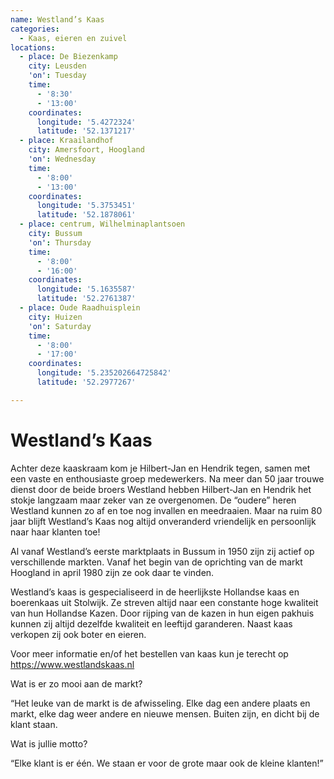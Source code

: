 ```yaml
---
name: Westland’s Kaas
categories:
  - Kaas, eieren en zuivel
locations:
  - place: De Biezenkamp
    city: Leusden
    'on': Tuesday
    time:
      - '8:30'
      - '13:00'
    coordinates:
      longitude: '5.4272324'
      latitude: '52.1371217'
  - place: Kraailandhof
    city: Amersfoort, Hoogland
    'on': Wednesday
    time:
      - '8:00'
      - '13:00'
    coordinates:
      longitude: '5.3753451'
      latitude: '52.1878061'
  - place: centrum, Wilhelminaplantsoen
    city: Bussum
    'on': Thursday
    time:
      - '8:00'
      - '16:00'
    coordinates:
      longitude: '5.1635587'
      latitude: '52.2761387'
  - place: Oude Raadhuisplein
    city: Huizen
    'on': Saturday
    time:
      - '8:00'
      - '17:00'
    coordinates:
      longitude: '5.235202664725842'
      latitude: '52.2977267'

---
```


# Westland’s Kaas

Achter deze kaaskraam kom je Hilbert-Jan en Hendrik tegen, samen met een vaste en enthousiaste groep medewerkers. Na meer dan 50 jaar trouwe dienst door de beide broers Westland hebben Hilbert-Jan en Hendrik het stokje langzaam maar zeker van ze overgenomen. De “oudere” heren Westland kunnen zo af en toe nog invallen en meedraaien. Maar na ruim 80 jaar blijft Westland’s Kaas nog altijd onveranderd vriendelijk en persoonlijk naar haar klanten toe!

Al vanaf Westland’s eerste marktplaats in Bussum in 1950 zijn zij actief op verschillende markten. Vanaf het begin van de oprichting van de markt Hoogland in april 1980 zijn ze ook daar te vinden. 

Westland’s kaas is gespecialiseerd in de heerlijkste Hollandse kaas en boerenkaas uit Stolwijk. Ze streven altijd naar een constante hoge kwaliteit van hun Hollandse Kazen. Door rijping van de kazen in hun eigen pakhuis kunnen zij altijd dezelfde kwaliteit en leeftijd garanderen. Naast kaas verkopen zij ook boter en eieren.

Voor meer informatie en/of het bestellen van kaas kun je terecht op https://www.westlandskaas.nl

Wat is er zo mooi aan de markt?

“Het leuke van de markt is de afwisseling. Elke dag een andere plaats en markt, elke dag weer andere en nieuwe mensen. Buiten zijn, en dicht bij de klant staan.

Wat is jullie motto?

“Elke klant is er één. We staan er voor de grote maar ook de kleine klanten!”